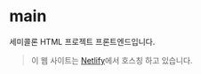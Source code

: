 # main
세미콜론 HTML 프로젝트 프론트엔드입니다.
> 이 웹 사이트는 <a href="https://app.netlify.app/">Netlify</a>에서 호스칭 하고 있습니다.
